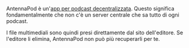 AntennaPod è un'[app per podcast decentralizzata](/documentation/general/central-distributed). Questo significa fondamentalmente che non c'è un server centrale che sa tutto di ogni podcast.

I file multimediali sono quindi presi direttamente dal sito dell'editore. Se l'editore li elimina, AntennaPod non può più recuperarli per te.
